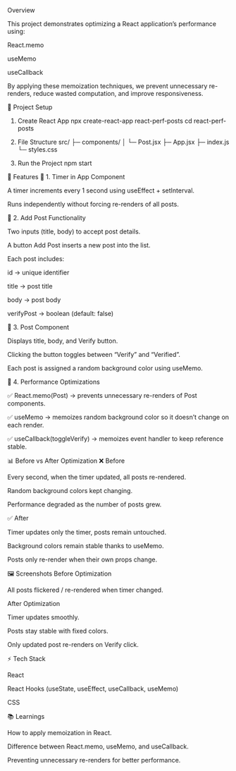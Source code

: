 Overview

This project demonstrates optimizing a React application’s performance using:

React.memo

useMemo

useCallback

By applying these memoization techniques, we prevent unnecessary re-renders, reduce wasted computation, and improve responsiveness.

📂 Project Setup
1. Create React App
npx create-react-app react-perf-posts
cd react-perf-posts

2. File Structure
src/
 ├─ components/
 │   └─ Post.jsx
 ├─ App.jsx
 ├─ index.js
 └─ styles.css

3. Run the Project
npm start

📝 Features
🔹 1. Timer in App Component

A timer increments every 1 second using useEffect + setInterval.

Runs independently without forcing re-renders of all posts.

🔹 2. Add Post Functionality

Two inputs (title, body) to accept post details.

A button Add Post inserts a new post into the list.

Each post includes:

id → unique identifier

title → post title

body → post body

verifyPost → boolean (default: false)

🔹 3. Post Component

Displays title, body, and Verify button.

Clicking the button toggles between “Verify” and “Verified”.

Each post is assigned a random background color using useMemo.

🔹 4. Performance Optimizations

✅ React.memo(Post) → prevents unnecessary re-renders of Post components.

✅ useMemo → memoizes random background color so it doesn’t change on each render.

✅ useCallback(toggleVerify) → memoizes event handler to keep reference stable.

📊 Before vs After Optimization
❌ Before

Every second, when the timer updated, all posts re-rendered.

Random background colors kept changing.

Performance degraded as the number of posts grew.

✅ After

Timer updates only the timer, posts remain untouched.

Background colors remain stable thanks to useMemo.

Posts only re-render when their own props change.

🖼️ Screenshots
Before Optimization

All posts flickered / re-rendered when timer changed.

After Optimization

Timer updates smoothly.

Posts stay stable with fixed colors.

Only updated post re-renders on Verify click.

⚡ Tech Stack

React

React Hooks (useState, useEffect, useCallback, useMemo)

CSS

📚 Learnings

How to apply memoization in React.

Difference between React.memo, useMemo, and useCallback.

Preventing unnecessary re-renders for better performance.
